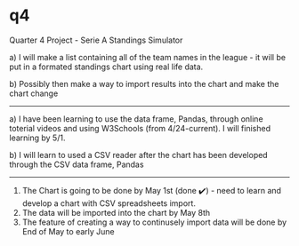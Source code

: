 # q4
Quarter 4 Project - Serie A Standings Simulator



a) I will make a list containing all of the team names in the league - it will be put in a formated standings chart using real life data. 

b) Possibly then make a way to import results into the chart and make the chart change

---

a) I have been learning to use the data frame, Pandas, through online toterial videos and using W3Schools (from 4/24-current). I will finished learning by 5/1. 

b) I will learn to used a CSV reader after the chart has been developed through the CSV data frame, Pandas

---

1. The Chart is going to be done by May 1st (done ✔️) - need to learn and develop a chart with CSV spreadsheets import. 
2. The data will be imported into the chart by May 8th
3. The feature of creating a way to continusely import data will be done by End of May to early June



